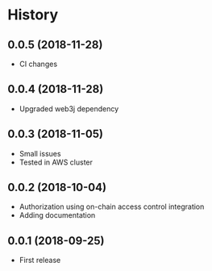 History
=======

0.0.5 (2018-11-28)
------------------

* CI changes

0.0.4 (2018-11-28)
------------------

* Upgraded web3j dependency

0.0.3 (2018-11-05)
------------------

* Small issues
* Tested in AWS cluster

0.0.2 (2018-10-04)
------------------

* Authorization using on-chain access control integration
* Adding documentation

0.0.1 (2018-09-25)
------------------

* First release
